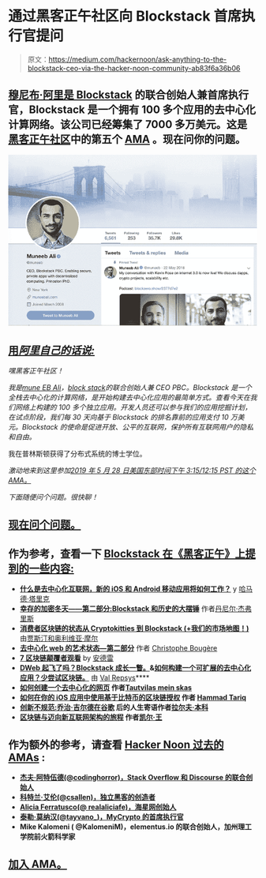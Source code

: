 # 通过黑客正午社区向 Blockstack 首席执行官提问

> 原文：<https://medium.com/hackernoon/ask-anything-to-the-blockstack-ceo-via-the-hacker-noon-community-ab83f6a36b06>

## [穆尼布·阿里是 Blockstack](https://community.hackernoon.com/t/im-muneeb-co-founder-of-blockstack-ask-me-anything-noon-pst-5-28-19/2808) 的联合创始人兼首席执行官，Blockstack 是一个拥有 100 多个应用的去中心化计算网络。该公司已经筹集了 7000 多万美元。这是[黑客正午社区](https://community.hackernoon.com/)中的第五个 [AMA](https://community.hackernoon.com/c/ama) 。现在问你的问题。

![](img/02676428788dd5e74019927d672af44c.png)

## [用*阿里自己的话说:*](https://community.hackernoon.com/t/im-muneeb-co-founder-of-blockstack-ask-me-anything-noon-pst-5-28-19/2808)

*嘿黑客正午社区！*

*我是*[*mune EB Ali*](https://muneebali.com/)*，*[*block stack*](https://blockstack.org/)*的联合创始人兼 CEO PBC。Blockstack 是一个全栈去中心化的计算网络，是开始构建去中心化应用的最简单方式。查看今天在我们网络上构建的 100 多个独立应用。开发人员还可以参与我们的应用挖掘计划，在试点阶段，我们每 30 天向基于 Blockstack 的排名靠前的应用支付 10 万美元。Blockstack 的使命是促进开放、公平的互联网，保护所有互联网用户的隐私和自由。*

我在普林斯顿获得了分布式系统的博士学位。

*激动地来到这里参加*[*2019 年 5 月 28 日美国东部时间下午 3:15/12:15 PST 的这个 AMA。*](https://community.hackernoon.com/t/im-muneeb-co-founder-of-blockstack-ask-me-anything-noon-pst-5-28-19/2808)

*下面随便问个问题。很快聊！*

## [现在问个问题。](https://community.hackernoon.com/t/im-muneeb-co-founder-of-blockstack-ask-me-anything-noon-pst-5-28-19/2808)

## 作为参考，查看一下 [Blockstack 在《黑客正午》上提到的一些内容:](https://www.google.com/search?q=site%3Ahackernoon.com+blockstack)

*   [**什么是去中心化互联网，新的 iOS 和 Android 移动应用将如何工作？**](https://hackernoon.com/what-is-decentralized-internet-and-how-new-ios-and-android-mobile-apps-will-work-545938afe3ea) y [哈马德·塔里克](https://hackernoon.com/@hammadtariq)
*   [**幸存的加密冬天——第二部分:Blockstack 和历史的大摆锤**](https://hackernoon.com/surviving-crypto-winter-part-2-blockstack-and-the-great-pendulum-of-history-c56d30c0c236) 作者[丹尼尔·杰弗里斯](https://hackernoon.com/@dan.jeffries)
*   [**消费者区块链的状态从 Cryptokitties 到 Blockstack (+我们的市场地图！)**](https://hackernoon.com/the-state-of-consumer-blockchain-from-cryptokitties-to-blockstack-our-market-map-875cac6c172d?source=false---------1) 由[贾斯汀和奥利维亚·摩尔](https://hackernoon.com/@justinemoore_85088?source=false---------1)
*   [**去中心化 web 的艺术状态—第二部分**](https://hackernoon.com/a-state-of-the-art-of-decentralized-web-part-2-ea630917332a?source=user_profile---------2-----------------------) 作者 [Christophe Bougère](https://hackernoon.com/@christophe.bougere?source=user_profile---------2-----------------------)
*   [**7 区块链颠覆者观看**](https://hackernoon.com/7-blockchain-disruptors-to-watch-bb09192916a3) by [安德雷](https://hackernoon.com/@andreas212nyc)
*   [**DWeb 起飞了吗？Blockstack 成长一瞥。**](https://hackernoon.com/is-dweb-taking-off-a-glimpse-into-blockstacks-growth-88114b089818?source=false---------3)**&**[**如何构建一个可扩展的去中心化应用？少尝试区块链。**](https://hackernoon.com/how-to-build-a-decentralized-application-that-scales-try-less-blockchain-b3e61b1d7bd6?source=false---------6) 由 [Val Repsys](https://hackernoon.com/@vrepsys?source=false---------3)****
*   ****[**如何创建一个去中心化的网页**](https://hackernoon.com/how-to-create-your-first-decentralized-web-page-d53950418eb) 作者[Tautvilas mein skas](https://hackernoon.com/@TautviIas)****
*   ****[**如何在你的 iOS 应用中使用基于比特币的区块链授权**](https://hackernoon.com/how-to-use-bitcoin-based-blockstack-auth-in-your-ios-apps-a4f157230201) 作者 [Hammad Tariq](https://hackernoon.com/@hammadtariq)****
*   ****[**创新不规范:乔治·吉尔德在谷歌**](https://hackernoon.com/innovate-dont-regulate-the-message-of-george-gilder-s-life-after-google-fc5b2f25753a?source=false---------7) 后的人生寄语作者[拉尔夫·本科](https://hackernoon.com/@ralphbenko)****
*   ****[**区块链与迈向新互联网架构的旅程**](https://hackernoon.com/blockchain-and-the-journey-toward-a-new-internet-architecture-cc0e92a9d7aa) 作者[凯尔·王](https://hackernoon.com/@kyletwang)****

## ****作为额外的参考，请查看 [Hacker Noon 过去的 AMAs](https://community.hackernoon.com/c/ama) :****

*   ****[杰夫·阿特伍德(@codinghorror)，Stack Overflow 和 Discourse 的联合创始人](https://community.hackernoon.com/t/i-am-jeff-atwood-codinghorror-co-founder-of-stack-overflow-and-discourse-ask-me-anything-4-8-noon-pst/1800)****
*   ****[科特兰·艾伦(@csallen)，独立黑客的创造者](https://community.hackernoon.com/t/im-courtland-allen-creator-of-indie-hackers-ask-me-anything-thu-apr-18-noon-pst/1945)****
*   ****[Alicia Ferratusco(@ realaliciafe)，海星网创始人](https://community.hackernoon.com/t/i-am-alicia-ferratusco-realaliciafe-founder-of-starfish-network-ask-me-anything-5-9-noon-pst/2417)****
*   ****[泰勒·莫纳汉(@tayvano_)，MyCrypto 的首席执行官](https://community.hackernoon.com/t/im-taylor-monahan-ceo-of-mycrypto-ask-me-anything-5-16-12pm-pst/2597)****
*   ****Mike Kalomeni ( @KalomeniM)，elementus.io 的联合创始人，加州理工学院前火箭科学家****

## ****[加入 AMA。](https://community.hackernoon.com/t/im-muneeb-co-founder-of-blockstack-ask-me-anything-noon-pst-5-28-19/2808)****